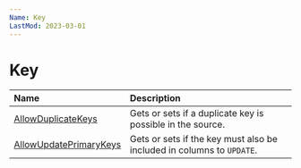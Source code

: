 ```yaml
---
Name: Key
LastMod: 2023-03-01
---
```


# Key

| Name                               | Description                                                           |
|:-----------------------------------|:----------------------------------------------------------------------|
|[AllowDuplicateKeys](../options/allow-duplicate-keys.md)  | Gets or sets if a duplicate key is possible in the source. |
|[AllowUpdatePrimaryKeys](../options/allow-update-primary-keys.md)  | Gets or sets if the key must also be included in columns to `UPDATE`. |
